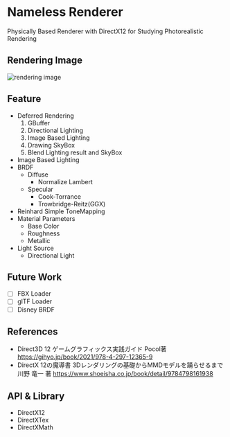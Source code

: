 # Nameless Renderer
Physically Based Renderer with DirectX12 for Studying Photorealistic Rendering

## Rendering Image
![rendering image](https://user-images.githubusercontent.com/83057130/200484927-5bb3747d-829a-41c7-975f-0e48cc539b7a.png)

## Feature
- Deferred Rendering
  1. GBuffer
  2. Directional Lighting
  3. Image Based Lighting
  4. Drawing SkyBox
  5. Blend Lighting result and SkyBox
- Image Based Lighting
- BRDF
  - Diffuse
    - Normalize Lambert
  - Specular
    - Cook-Torrance
    - Trowbridge-Reitz(GGX)
- Reinhard Simple ToneMapping
- Material Parameters
  - Base Color
  - Roughness
  - Metallic
- Light Source
  - Directional Light

## Future Work
- [ ] FBX Loader
- [ ] glTF Loader
- [ ] Disney BRDF

## References
- Direct3D 12 ゲームグラフィックス実践ガイド Pocol著 https://gihyo.jp/book/2021/978-4-297-12365-9
- DirectX 12の魔導書 3Dレンダリングの基礎からMMDモデルを踊らせるまで　川野 竜一 著 https://www.shoeisha.co.jp/book/detail/9784798161938

## API & Library
- DirectX12
- DirectXTex
- DirectXMath
